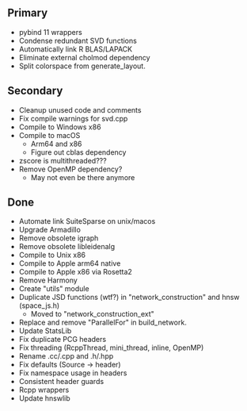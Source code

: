 ## Primary
* pybind 11 wrappers
* Condense redundant SVD functions
* Automatically link R BLAS/LAPACK
* Eliminate external cholmod dependency
* Split colorspace from generate_layout.

## Secondary
* Cleanup unused code and comments
* Fix compile warnings for svd.cpp
* Compile to Windows x86
* Compile to macOS
  * Arm64 and x86
  * Figure out cblas dependency
* zscore is multithreaded???
* Remove OpenMP dependency?
  * May not even be there anymore
  
## Done
* Automate link SuiteSparse on unix/macos
* Upgrade Armadillo
* Remove obsolete igraph
* Remove obsolete libleidenalg
* Compile to Unix x86
* Compile to Apple arm64 native
* Compile to Apple x86 via Rosetta2
* Remove Harmony
* Create "utils" module
* Duplicate JSD functions (wtf?) in "network_construction" and hnsw (space_js.h)
    * Moved to "network_construction_ext"
* Replace and remove "ParallelFor" in build_network.
* Update StatsLib
* Fix duplicate PCG headers
* Fix threading (RcppThread, mini_thread, inline, OpenMP)
* Rename .cc/.cpp and .h/.hpp
* Fix defaults (Source -> header)
* Fix namespace usage in headers
* Consistent header guards
* Rcpp wrappers
* Update hnswlib
